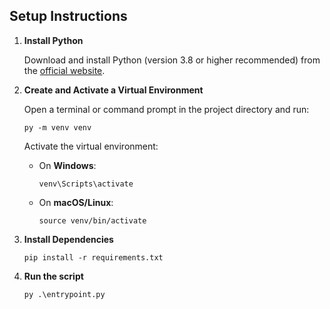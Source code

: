 ## Setup Instructions

1. **Install Python**

   Download and install Python (version 3.8 or higher recommended) from the [official website](https://www.python.org/downloads/).

2. **Create and Activate a Virtual Environment**

   Open a terminal or command prompt in the project directory and run:

   ```
   py -m venv venv
   ```

   Activate the virtual environment:

   - On **Windows**:
     ```
     venv\Scripts\activate
     ```
   - On **macOS/Linux**:
     ```
     source venv/bin/activate
     ```

3. **Install Dependencies**

   ```
   pip install -r requirements.txt
   ```

3. **Run the script**
    ```
    py .\entrypoint.py
    ```